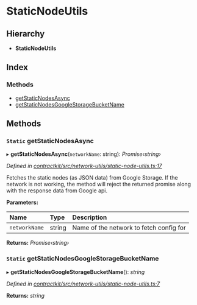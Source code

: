 # StaticNodeUtils

## Hierarchy

* **StaticNodeUtils**

## Index

### Methods

* [getStaticNodesAsync](../classes/_network_utils_static_node_utils_.staticnodeutils.md#static-getstaticnodesasync)
* [getStaticNodesGoogleStorageBucketName](../classes/_network_utils_static_node_utils_.staticnodeutils.md#static-getstaticnodesgooglestoragebucketname)

## Methods

### `Static` getStaticNodesAsync

▸ **getStaticNodesAsync**\(`networkName`: string\): _Promise‹string›_

_Defined in_ [_contractkit/src/network-utils/static-node-utils.ts:17_](https://github.com/celo-org/celo-monorepo/blob/master/packages/contractkit/src/network-utils/static-node-utils.ts#L17)

Fetches the static nodes \(as JSON data\) from Google Storage. If the network is not working, the method will reject the returned promise along with the response data from Google api.

**Parameters:**

| Name | Type | Description |
| :--- | :--- | :--- |
| `networkName` | string | Name of the network to fetch config for |

**Returns:** _Promise‹string›_

### `Static` getStaticNodesGoogleStorageBucketName

▸ **getStaticNodesGoogleStorageBucketName**\(\): _string_

_Defined in_ [_contractkit/src/network-utils/static-node-utils.ts:7_](https://github.com/celo-org/celo-monorepo/blob/master/packages/contractkit/src/network-utils/static-node-utils.ts#L7)

**Returns:** _string_

